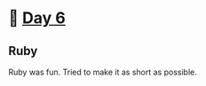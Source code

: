 # 🎁 [Day 6](https://adventofcode.com/2020/day/6)

## Ruby

Ruby was fun. Tried to make it as short as possible.
